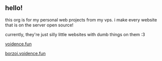 ## hello!

this org is for my personal web projects from my vps. 
i make every website that is on the server open source!

currently, they're just silly little websites with dumb things on them :3

[voidence.fun](https://voidence.fun)

[borzoi.voidence.fun](https://borzoi.voidence.fun)
